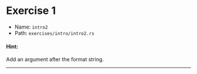 # Exercise 1

- Name: ```intro2```
- Path: ```exercises/intro/intro2.rs```
#### Hint: 

Add an argument after the format string.


---




